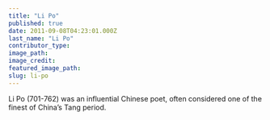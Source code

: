 ```yaml
---
title: "Li Po"
published: true
date: 2011-09-08T04:23:01.000Z
last_name: "Li Po"
contributor_type:
image_path:
image_credit:
featured_image_path:
slug: li-po
---
```


Li Po (701-762) was an influential Chinese poet, often considered one of the finest of China’s Tang period.

